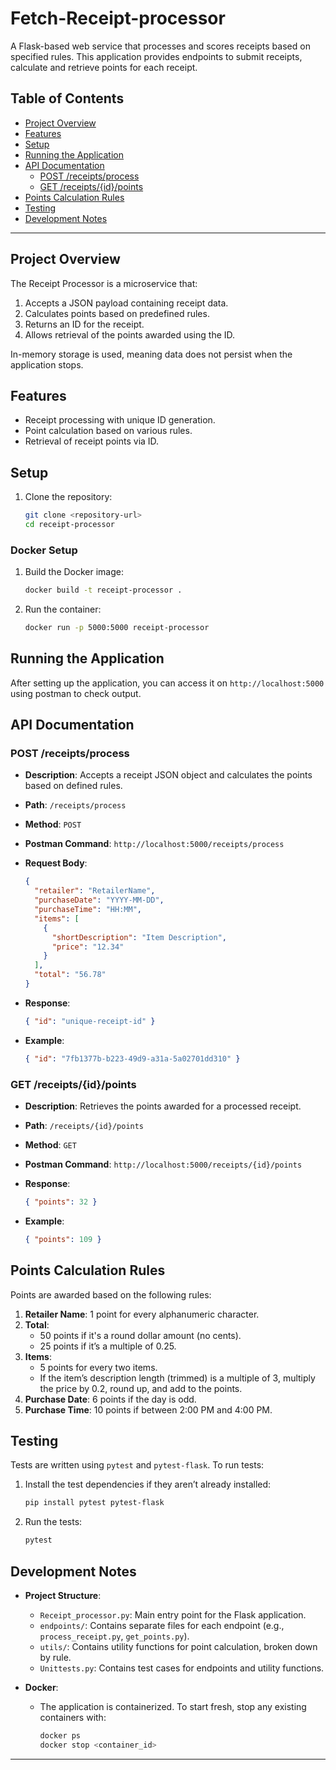 # Fetch-Receipt-processor

A Flask-based web service that processes and scores receipts based on specified rules. This application provides endpoints to submit receipts, calculate and retrieve points for each receipt.

## Table of Contents
- [Project Overview](#project-overview)
- [Features](#features)
- [Setup](#setup)
- [Running the Application](#running-the-application)
- [API Documentation](#api-documentation)
  - [POST /receipts/process](#post-receiptsprocess)
  - [GET /receipts/{id}/points](#get-receiptsidpoints)
- [Points Calculation Rules](#points-calculation-rules)
- [Testing](#testing)
- [Development Notes](#development-notes)

---

## Project Overview

The Receipt Processor is a microservice that:
1. Accepts a JSON payload containing receipt data.
2. Calculates points based on predefined rules.
3. Returns an ID for the receipt.
4. Allows retrieval of the points awarded using the ID.

In-memory storage is used, meaning data does not persist when the application stops.

## Features
- Receipt processing with unique ID generation.
- Point calculation based on various rules.
- Retrieval of receipt points via ID.

## Setup

1. Clone the repository:
    ```bash
    git clone <repository-url>
    cd receipt-processor
    ```

### Docker Setup

1. Build the Docker image:
    ```bash
    docker build -t receipt-processor .
    ```

2. Run the container:
    ```bash
    docker run -p 5000:5000 receipt-processor
    ```

## Running the Application

After setting up the application, you can access it on `http://localhost:5000` using postman to check output.

## API Documentation

### POST /receipts/process

- **Description**: Accepts a receipt JSON object and calculates the points based on defined rules.
- **Path**: `/receipts/process`
- **Method**: `POST`
- **Postman Command**: `http://localhost:5000/receipts/process`
- **Request Body**:
    ```json
    {
      "retailer": "RetailerName",
      "purchaseDate": "YYYY-MM-DD",
      "purchaseTime": "HH:MM",
      "items": [
        {
          "shortDescription": "Item Description",
          "price": "12.34"
        }
      ],
      "total": "56.78"
    }
    ```
- **Response**:
    ```json
    { "id": "unique-receipt-id" }
    ```

- **Example**:
    ```json
    { "id": "7fb1377b-b223-49d9-a31a-5a02701dd310" }
    ```

### GET /receipts/{id}/points

- **Description**: Retrieves the points awarded for a processed receipt.
- **Path**: `/receipts/{id}/points`
- **Method**: `GET`
- **Postman Command**: `http://localhost:5000/receipts/{id}/points` 
- **Response**:
    ```json
    { "points": 32 }
    ```

- **Example**:
    ```json
    { "points": 109 }
    ```

## Points Calculation Rules

Points are awarded based on the following rules:

1. **Retailer Name**: 1 point for every alphanumeric character.
2. **Total**:
    - 50 points if it's a round dollar amount (no cents).
    - 25 points if it’s a multiple of 0.25.
3. **Items**:
    - 5 points for every two items.
    - If the item’s description length (trimmed) is a multiple of 3, multiply the price by 0.2, round up, and add to the points.
4. **Purchase Date**: 6 points if the day is odd.
5. **Purchase Time**: 10 points if between 2:00 PM and 4:00 PM.

## Testing

Tests are written using `pytest` and `pytest-flask`. To run tests:

1. Install the test dependencies if they aren’t already installed:
    ```bash
    pip install pytest pytest-flask
    ```

2. Run the tests:
    ```bash
    pytest
    ```

## Development Notes

- **Project Structure**:
  - `Receipt_processor.py`: Main entry point for the Flask application.
  - `endpoints/`: Contains separate files for each endpoint (e.g., `process_receipt.py`, `get_points.py`).
  - `utils/`: Contains utility functions for point calculation, broken down by rule.
  - `Unittests.py`: Contains test cases for endpoints and utility functions.

- **Docker**:
  - The application is containerized. To start fresh, stop any existing containers with:
    ```bash
    docker ps
    docker stop <container_id>
    ```

---
